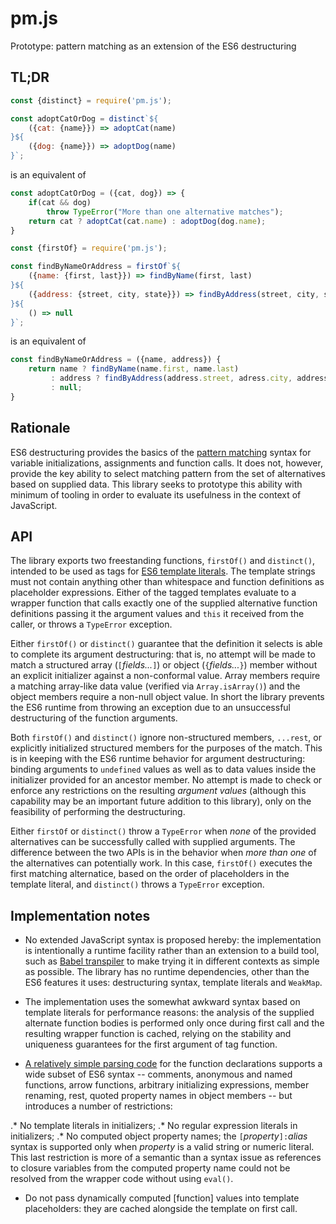 # pm.js
Prototype: pattern matching as an extension of the ES6 destructuring

## TL;DR

```javascript
const {distinct} = require('pm.js');

const adoptCatOrDog = distinct`${
    ({cat: {name}}) => adoptCat(name)
}${
    ({dog: {name}}) => adoptDog(name)
}`;
```

is an equivalent of

```javascript
const adoptCatOrDog = ({cat, dog}) => {
    if(cat && dog)
        throw TypeError("More than one alternative matches");
    return cat ? adoptCat(cat.name) : adoptDog(dog.name);
}
```

```javascript
const {firstOf} = require('pm.js');

const findByNameOrAddress = firstOf`${
    ({name: {first, last}}) => findByName(first, last)
}${
    ({address: {street, city, state}}) => findByAddress(street, city, state)
}${
    () => null
}`;
```

is an equivalent of

```javascript
const findByNameOrAddress = ({name, address}) {
    return name ? findByName(name.first, name.last)
         : address ? findByAddress(address.street, adress.city, address.state)
         : null;
}
```

## Rationale

ES6 destructuring provides the basics of the [pattern matching](https://en.wikipedia.org/wiki/Pattern_matching) syntax for variable initializations,
assignments and function calls. It does not, however, provide the key ability to select matching pattern from the set of alternatives based on
supplied data. This library seeks to prototype this ability with minimum of tooling in order to evaluate its usefulness in the context of JavaScript.

## API

The library exports two freestanding functions, `firstOf()` and `distinct()`, intended to be used as tags for
[ES6 template literals](https://developer.mozilla.org/en-US/docs/Web/JavaScript/Reference/Template_literals). The template strings must not contain
anything other than whitespace and function definitions as placeholder expressions. Either of the tagged templates evaluate to a wrapper function
that calls exactly one of the supplied alternative function definitions passing it the argument values and `this` it received from the caller, or throws a
`TypeError` exception.

Either `firstOf()` or `distinct()` guarantee that the definition it selects is able to complete its argument destructuring: that is, no attempt will
be made to match a structured array (`[`_fields..._`]`) or object (`{`_fields..._`}`) member without an explicit initializer against a non-conformal value.
Array members require a matching array-like data value (verified via `Array.isArray()`) and the object members require a non-null object value. In short
the library prevents the ES6 runtime from throwing an exception due to an unsuccessful destructuring of the function arguments.

Both `firstOf()` and `distinct()` ignore non-structured members, `...rest`,  or explicitly initialized structured members for the purposes of the match.
This is in  keeping with the ES6 runtime behavior for argument destructuring: binding arguments to `undefined` values as well as to data values inside
the initializer provided for an ancestor member. No attempt is made to check or enforce any restrictions on the resulting _argument values_ (although
this capability may be an important future addition to this library), only on the feasibility of performing the destructuring.

Either `firstOf` or `distinct()` throw a `TypeError` when _none_ of the provided alternatives can be successfully called with supplied arguments. The
difference between the two APIs is in the behavior when _more than one_ of the alternatives can potentially work. In this case, `firstOf()` executes
the first matching alternatice, based on the order of placeholders in the template literal, and `distinct()` throws a `TypeError` exception.

## Implementation notes

* No extended JavaScript syntax is proposed hereby: the implementation is intentionally a runtime facility rather than an extension to a build tool, such as
[Babel transpiler](https://babeljs.io/) to make trying it in different contexts as simple as possible. The library has no runtime dependencies, other than
the ES6 features it uses: destructuring syntax, template literals and `WeakMap`.

* The implementation uses the somewhat awkward syntax based on template literals for performance reasons: the analysis of the supplied alternate
function bodies is performed only once during first call and the resulting wrapper function is cached, relying on the stability and
uniqueness guarantees for the first argument of tag function.

* [A relatively simple parsing code](parse.js) for the function declarations supports a wide subset of ES6 syntax -- comments, anonymous and
named functions, arrow functions, arbitrary initializing expressions, member renaming, rest, quoted property names in object members -- but introduces
a number of restrictions:

.* No template literals in initializers;
.* No regular expression literals in initializers;
.* No computed object property names; the `[`_property_`]:`_alias_ syntax is supported only when _property_ is a valid string or numeric literal. This
last restriction is more of a semantic than a syntax issue as references to closure variables from the computed property name could not be resolved
from the wrapper code without using `eval()`.

* Do not pass dynamically computed \[function\] values into template placeholders: they are cached alongside the template on first call.

